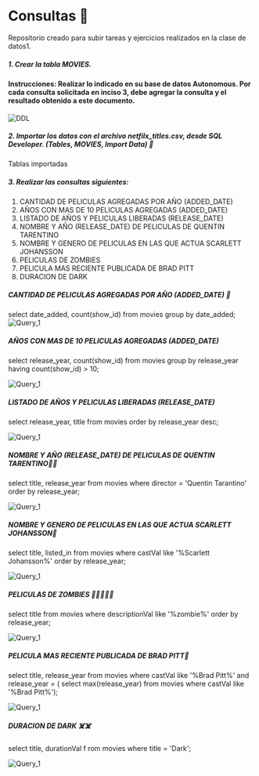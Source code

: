 # Consultas 🍿    
Repositorio creado para subir tareas y ejercicios realizados en la clase de datos1.


##### 1. Crear la tabla MOVIES.

#### Instrucciones: Realizar lo indicado en su base de datos Autonomous.  Por cada consulta solicitada en inciso 3, debe agregar la consulta y el resultado obtenido a este documento. 

![DDL](https://github.com/lsophiagr/datos2021-tareas/blob/main/images/foto1.png)

##### 2. Importar los datos con el archivo netfilx_titles.csv, desde SQL Developer.  (Tables, MOVIES, Import Data) 👀
Tablas importadas


##### 3. Realizar las consultas siguientes: 
1.    CANTIDAD DE PELICULAS AGREGADAS POR AÑO (ADDED_DATE)
2.    AÑOS CON MAS DE 10 PELICULAS AGREGADAS (ADDED_DATE)
3.    LISTADO DE AÑOS Y PELICULAS LIBERADAS (RELEASE_DATE) 
4.    NOMBRE Y AÑO (RELEASE_DATE) DE PELICULAS DE QUENTIN TARENTINO
5.    NOMBRE Y GENERO DE PELICULAS EN LAS QUE ACTUA SCARLETT JOHANSSON
6.    PELICULAS DE ZOMBIES 
7.    PELICULA MAS RECIENTE PUBLICADA DE BRAD PITT
8.    DURACION DE DARK


##### CANTIDAD DE PELICULAS AGREGADAS POR AÑO (ADDED_DATE) 🧞
select date_added,
count(show_id) 
from movies 
group by date_added;
![Query_1](https://github.com/lsophiagr/datos2021-tareas/blob/main/images/foto%202.png)



##### AÑOS CON MAS DE 10 PELICULAS AGREGADAS (ADDED_DATE)
select release_year, 
count(show_id) 
from movies 
group by release_year 
having count(show_id) > 10;

![Query_1](https://github.com/lsophiagr/datos2021-tareas/blob/main/images/foto%203.png)


##### LISTADO DE AÑOS Y PELICULAS LIBERADAS (RELEASE_DATE) 

select release_year, title 
from movies 
order by release_year desc;


![Query_1](https://github.com/lsophiagr/datos2021-tareas/blob/main/images/foto%204.png)


##### NOMBRE Y AÑO (RELEASE_DATE) DE PELICULAS DE QUENTIN TARENTINO👨‍🦰
select title, release_year 
from movies 
where director = 'Quentin Tarantino' 
order by release_year;




![Query_1](https://github.com/lsophiagr/datos2021-tareas/blob/main/images/foto%205.png)


##### NOMBRE Y GENERO DE PELICULAS EN LAS QUE ACTUA SCARLETT JOHANSSON👩‍
select title, listed_in 
from movies 
where castVal like '%Scarlett Johansson%'
order by release_year;




![Query_1](https://github.com/lsophiagr/datos2021-tareas/blob/main/images/foto%206.png)


##### PELICULAS DE ZOMBIES 🧟‍♀️🧟‍♀️🧟‍
select title 
from movies 
where descriptionVal 
like '%zombie%'
order by release_year;





![Query_1](https://github.com/lsophiagr/datos2021-tareas/blob/main/images/foto%207.png)


##### PELICULA MAS RECIENTE PUBLICADA DE BRAD PITT🧛
select title, release_year 
from movies 
where castVal like '%Brad Pitt%' and release_year = (
select max(release_year) 
from movies 
where castVal like '%Brad Pitt%');




![Query_1](https://github.com/lsophiagr/datos2021-tareas/blob/main/images/foto%208.png)


##### DURACION DE DARK ☠️☠️
select title, durationVal f
rom movies 
where title = 'Dark';



![Query_1](https://github.com/lsophiagr/datos2021-tareas/blob/main/images/foto%209.png)

